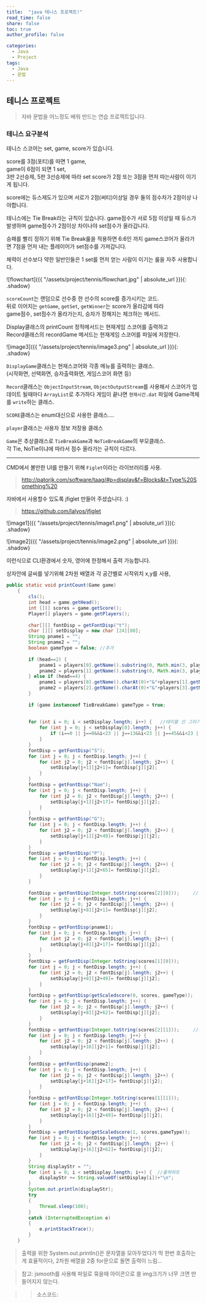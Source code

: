 ```yaml
---
title:  "java 테니스 프로젝트!"
read_time: false
share: false
toc: true
author_profile: false

categories:
  - Java
  - Project
tags:
  - Java
  - 문법
---
```


## 테니스 프로젝트

> 자바 문법을 어느정도 배워 만드는 연습 프로젝트입니다.  

### 테니스 요구분석

테니스 스코어는 set, game, score가 있습니다.  

score를 3점(포티)를 따면 1 game,  
game이 6점이 되면 1 set,  
3판 2선승제, 5판 3선승제에 따라 set score가 2점 또는 3점을 먼저 따는사람이 이기게 됩니다.  

score에는 듀스제도가 있으며 서로가 2점(써티)이상일 경우 둘의 점수차가 2점이상 나야합니다.  


테니스에는 Tie Break라는 규칙이 있습니다. game점수가 서로 5점 이상일 때 듀스가 발생하며 game점수가 2점이상 차이나야 set점수가 올라갑니다.  

승패를 빨리 정하기 위해 Tie Break룰을 적용하면 6:6인 까지 game스코어가 올라가면 7점을 먼저 내는 플레이어가 set점수를 가져갑니다.  

체력이 선수보다 약한 일반인들은 1 set를 먼저 얻는 사람이 이기는 룰을 자주 사용합니다.  

![flowchart]({{ "/assets/project/tennis/flowchart.jpg" | absolute_url }}){: .shadow}  

`scoreCount`는 랜덤으로 선수중 한 선수의 score를 증가시키는 코드.  
뒤로 이어지는 `getGame`, `getSet`, `getWinner`는 score가 올라감에 따라  
game점수, set점수가 올라가는지, 승자가 정해지는 체크하는 메서드.  

Display클래스의 printCount 정적메서드는 현재게임 스코어를 출력하고  
Record클래스의 recordGame 메서드는 현재게임 스코어를 파일에 저장한다.  



![image3]({{ "/assets/project/tennis/image3.png" | absolute_url }}){: .shadow}  

`DisplayGame`클래스는 현재스코어와 각종 메뉴를 출력하는 클래스.  
(시작화면, 선택화면, 승자출력화면, 게임스코어 화면 등)  

`Record`클래스는 `ObjectInputStream`, `ObjectOutputStream`를 사용해서 스코어가 업데이트 될때마다 `ArrayList`로 추가하다 게임이 끝나면 `현재시간.dat` 파일에 Game객체를 `write`하는 클래스.

`SCORE`클래스는 enum대신으로 사용한 클래스.... 

`player`클래스는 사용자 정보 저장용 클래스  

`Game`은 추상클래스로 `TieBreakGame`과 `NoTieBreakGame`의 부모클래스.  
각 Tie, NoTie이냐에 따라서 점수 올라가는 규칙이 다르다.  




---


CMD에서 볼만한 UI를 만들기 위해 `Figlet`이라는 라이브러리를 사용.
> http://patorjk.com/software/taag/#p=display&f=Blocks&t=Type%20Something%20

자바에서 사용할수 있도록 jfiglet 만들어 주셨습니다. :)
> https://github.com/lalyos/jfiglet 

![image1]({{ "/assets/project/tennis/image1.png" | absolute_url }}){: .shadow}  

![image2]({{ "/assets/project/tennis/image2.png" | absolute_url }}){: .shadow}  

이런식으로 CLI환경에서 숫자, 영어에 한정해서 출력 가능합니다.  


상자안에 글씨를 넣기위해 2차원 배열과 각 공간별로 시작위치 x,y를 사용,  


```java
public static void printCount(Game game)
	{
		cls();
		int head = game.getHead();
		int [][] scores = game.getScore();
		Player[] players = game.getPlayers();
		
		char[][] fontDisp = getFontDisp("t");
		char [][] setDisplay = new char [24][80];
		String pname1 = "";
		String pname2 = "";
		boolean gameType = false; //추가
		
		if (head==2) {
			pname1 = players[0].getName().substring(0, Math.min(3, players[0].getName().length()));
			pname2 = players[1].getName().substring(0, Math.min(3, players[0].getName().length()));
		} else if (head==4) {
			pname1 = players[0].getName().charAt(0)+"&"+players[1].getName().charAt(0);
			pname2 = players[2].getName().charAt(0)+"&"+players[3].getName().charAt(0);
		}
		
		if (game instanceof TieBreakGame) gameType = true;
		
		
		for (int i = 0; i < setDisplay.length; i++) {   //테이블 선 그리기
			for (int j = 0; j < setDisplay[0].length; j++) {
				if (i==0 || j==0&&i<23 || j==13&&i<23 || j==45&&i<23 || j==60&&i<23 || j==79&&i<23 || i==7 || i==15 || i==23) setDisplay[i][j]='*';
			}
		}
		fontDisp = getFontDisp("S");
		for (int j = 0; j < fontDisp.length; j++) {
			for (int j2 = 0; j2 < fontDisp[j].length; j2++) {
				setDisplay[j+1][j2+1]= fontDisp[j][j2];
			}	
		}
		fontDisp = getFontDisp("Nam");
		for (int j = 0; j < fontDisp.length; j++) {
			for (int j2 = 0; j2 < fontDisp[j].length; j2++) {
				setDisplay[j+1][j2+17]= fontDisp[j][j2];
			}		
		}
		fontDisp = getFontDisp("G");
		for (int j = 0; j < fontDisp.length; j++) {
			for (int j2 = 0; j2 < fontDisp[j].length; j2++) {
				setDisplay[j+1][j2+49]= fontDisp[j][j2];
			}		
		}
		fontDisp = getFontDisp("P");
		for (int j = 0; j < fontDisp.length; j++) {
			for (int j2 = 0; j2 < fontDisp[j].length; j2++) {
				setDisplay[j+1][j2+65]= fontDisp[j][j2];
			}		
		}
		
		fontDisp = getFontDisp(Integer.toString(scores[2][0]));     //입력시작
		for (int j = 0; j < fontDisp.length; j++) {
			for (int j2 = 0; j2 < fontDisp[j].length; j2++) {
				setDisplay[j+8][j2+1]= fontDisp[j][j2];
			}	
		}
		fontDisp = getFontDisp(pname1);     
		for (int j = 0; j < fontDisp.length; j++) {
			for (int j2 = 0; j2 < fontDisp[j].length; j2++) {
				setDisplay[j+8][j2+17]= fontDisp[j][j2];
			}	
		}
		fontDisp = getFontDisp(Integer.toString(scores[1][0]));     
		for (int j = 0; j < fontDisp.length; j++) {
			for (int j2 = 0; j2 < fontDisp[j].length; j2++) {
				setDisplay[j+8][j2+49]= fontDisp[j][j2];
			}	
		}
		fontDisp = getFontDisp(getScaledscore(0, scores, gameType));     
		for (int j = 0; j < fontDisp.length; j++) {
			for (int j2 = 0; j2 < fontDisp[j].length; j2++) {
				setDisplay[j+8][j2+62]= fontDisp[j][j2];
			}	
		}
		fontDisp = getFontDisp(Integer.toString(scores[2][1]));     //두번째줄 입력
		for (int j = 0; j < fontDisp.length; j++) {
			for (int j2 = 0; j2 < fontDisp[j].length; j2++) {
				setDisplay[j+16][j2+1]= fontDisp[j][j2];
			}	
		}
		fontDisp = getFontDisp(pname2);     
		for (int j = 0; j < fontDisp.length; j++) {
			for (int j2 = 0; j2 < fontDisp[j].length; j2++) {
				setDisplay[j+16][j2+17]= fontDisp[j][j2];
			}	
		}
		fontDisp = getFontDisp(Integer.toString(scores[1][1]));     
		for (int j = 0; j < fontDisp.length; j++) {
			for (int j2 = 0; j2 < fontDisp[j].length; j2++) {
				setDisplay[j+16][j2+49]= fontDisp[j][j2];
			}	
		}
		fontDisp = getFontDisp(getScaledscore(1, scores,gameType));     
		for (int j = 0; j < fontDisp.length; j++) {
			for (int j2 = 0; j2 < fontDisp[j].length; j2++) {
				setDisplay[j+16][j2+62]= fontDisp[j][j2];
			}	
		}
		String displayStr = "";
		for (int i = 0; i < setDisplay.length; i++) {  //출력파트
			displayStr += String.valueOf(setDisplay[i])+"\n";
		}
		System.out.println(displayStr);
		try 
		{			
			Thread.sleep(100);		
		} 
		catch (InterruptedException e)
		{ 		
			e.printStackTrace();
		}
	}
  ```

> 출력을 위한 System.out.println()은 문자열을 모아두었다가 딱 한번 호출하는게 효율적이다, 2차원 배열을 2중 for문으로 돌면 출력이 느림...


>참고: jsmooth를 사용해 파일로 묶을때 아이콘으로 쓸 img크기가 너무 크면 만들어지지 않는다.

>> 소스코드: 